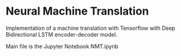 # Neural Machine Translation
Implementation of a machine translation with Tensorflow with Deep Bidirectional LSTM encoder-decoder model.

Main file is the Jupyter Notebook NMT.ipynb
